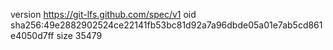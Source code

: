 version https://git-lfs.github.com/spec/v1
oid sha256:49e2882902524ce22141fb53bc81d92a7a96dbde05a01e7ab5cd861e4050d7ff
size 35479
